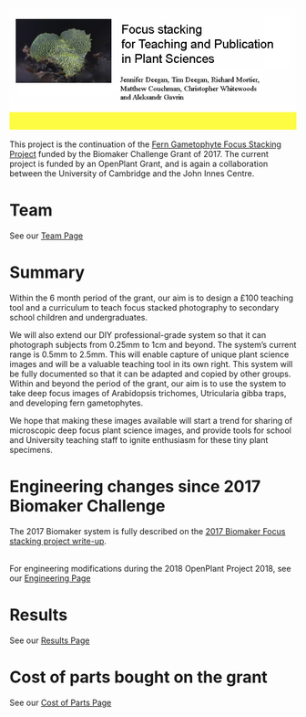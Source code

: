 
<img src="images/banner.jpg" alt="image"/>

This project is the continuation of the <a href="https://github.com/BioMakers/23_Focus-stacking-system-for-gametophyte-ferns/blob/master/README.md">Fern Gametophyte Focus Stacking Project</a> funded by the Biomaker Challenge Grant of 2017.
The current project is funded by an OpenPlant Grant, and is again a collaboration between the University of Cambridge and the John Innes Centre. 

# Team

See our <a href="Team.md"> Team Page</a>



# Summary

Within the 6 month period of the grant, our aim is to design a £100 teaching tool and a curriculum to teach focus stacked photography to secondary school children and undergraduates. <br>

We will also extend our DIY professional-grade system so that it can photograph subjects from 0.25mm to 1cm and beyond. The system’s current range is 0.5mm to 2.5mm. This will enable capture of unique plant science images and will be a valuable teaching tool in its own right. This system will be fully documented so that it can be adapted and copied by other groups. 
Within and beyond the period of the grant, our aim is to use the system to take deep focus images of Arabidopsis trichomes, Utricularia gibba traps, and developing fern gametophytes. <br>

We hope that making these images available will start a trend for sharing of microscopic deep focus plant science images, and provide tools for school and University teaching staff to ignite enthusiasm for these tiny plant specimens. 

# Engineering changes since 2017 Biomaker Challenge

The 2017 Biomaker system is fully described on the <a href="https://github.com/BioMakers/23_Focus-stacking-system-for-gametophyte-ferns/blob/master/README.md">2017 Biomaker Focus stacking project write-up</a>.<br><br>

For engineering modifications during the 2018 OpenPlant Project 2018, see our <a href="Engineering.md"> Engineering Page</a>

# Results

See our <a href="Results.md"> Results Page</a>

# Cost of parts bought on the grant

See our <a href="CostOfParts.md"> Cost of Parts Page</a>





